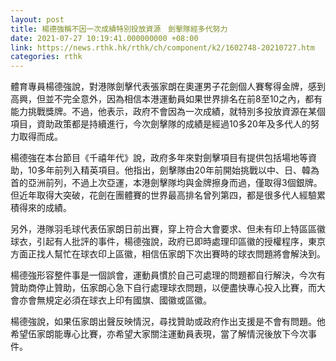 ```yaml
---
layout: post
title: 楊德強稱不因一次成績特別投放資源　劍擊隊經多代努力
date: 2021-07-27 10:19:41.000000000 +08:00
link: https://news.rthk.hk/rthk/ch/component/k2/1602748-20210727.htm
categories: rthk
---
```


體育專員楊德強說，對港隊劍擊代表張家朗在奧運男子花劍個人賽奪得金牌，感到高興，但並不完全意外，因為相信本港運動員如果世界排名在前8至10之內，都有能力挑戰獎牌。不過，他表示，政府不會因為一次成績，就特別多投放資源在某個項目，資助政策都是持續進行，今次劍擊隊的成績是經過10多20年及多代人的努力取得而成。　

楊德強在本台節目《千禧年代》說，政府多年來對劍擊項目有提供包括場地等資助，10多年前列入精英項目。他指出，劍擊隊由20年前開始挑戰以中、日、韓為首的亞洲前列，不過上次亞運，本港劍擊隊均與金牌擦身而過，僅取得3個銀牌。但近年取得大突破，花劍在團體賽的世界最高排名曾列第四，都是很多代人經驗累積得來的成績。

另外，港隊羽毛球代表伍家朗日前出賽，穿上符合大會要求、但未有印上特區區徽球衣，引起有人批評的事件，楊德強說，政府已即時處理印區徽的授權程序，東京方面正找人幫忙在球衣印上區徽，相信伍家朗下次出賽時的球衣問題將會解決到。　

楊德強形容整件事是一個誤會，運動員慣於自己可處理的問題都自行解決，今次有贊助商停止贊助，伍家朗心急下自行處理球衣問題，以便盡快專心投入比賽，而大會亦會無規定必須在球衣上印有國旗、國徽或區徽。

楊德強說，如果伍家朗出聲反映情況，尋找贊助或政府作出支援是不會有問題。他希望伍家朗能專心比賽，亦希望大家關注運動員表現，當了解情況後放下今次事件。
